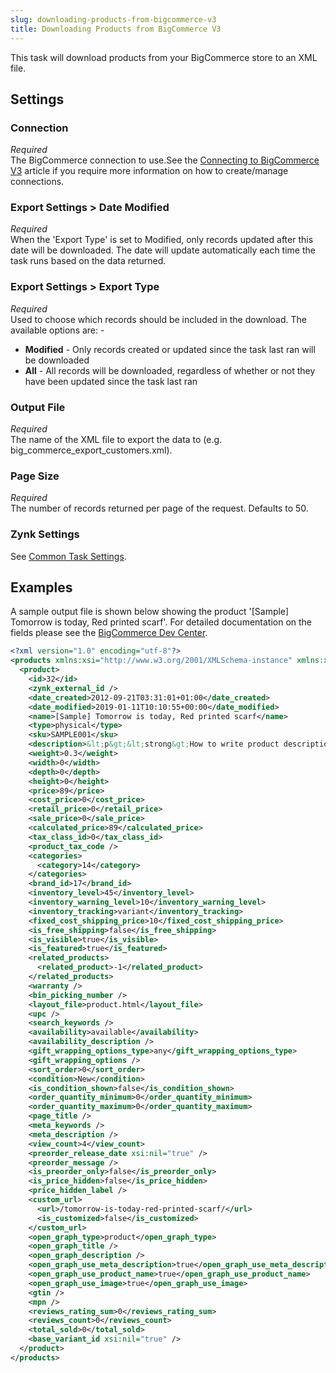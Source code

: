 ```yaml
---
slug: downloading-products-from-bigcommerce-v3
title: Downloading Products from BigCommerce V3
---
```

This task will download products from your BigCommerce store to an XML file.

## Settings
### Connection
_Required_  
The BigCommerce connection to use.See the [Connecting to BigCommerce V3](connecting-to-bigcommerce-v3) article if you require more information on how to create/manage connections.

### Export Settings > Date Modified
_Required_  
When the 'Export Type' is set to Modified, only records updated after this date will be downloaded.  The date will update automatically each time the task runs based on the data returned.

### Export Settings > Export Type
_Required_  
Used to choose which records should be included in the download.  The available options are: -

 - **Modified** - Only records created or updated since the task last ran will be downloaded
 - **All** - All records will be downloaded, regardless of whether or not they have been updated since the task last ran

### Output File
_Required_  
The name of the XML file to export the data to (e.g. big_commerce_export_customers.xml).

### Page Size
_Required_  
The number of records returned per page of the request.  Defaults to 50.

### Zynk Settings
See [Common Task Settings](common-task-settings).

## Examples
A sample output file is shown below showing the product '[Sample] Tomorrow is today, Red printed scarf'.  For detailed documentation on the fields please see the [BigCommerce Dev Center](https://developer.bigcommerce.com/api-reference/catalog/catalog-api/models/product).

```xml
<?xml version="1.0" encoding="utf-8"?>
<products xmlns:xsi="http://www.w3.org/2001/XMLSchema-instance" xmlns:xsd="http://www.w3.org/2001/XMLSchema">
  <product>
    <id>32</id>
    <zynk_external_id />
    <date_created>2012-09-21T03:31:01+01:00</date_created>
    <date_modified>2019-01-11T10:10:55+00:00</date_modified>
    <name>[Sample] Tomorrow is today, Red printed scarf</name>
    <type>physical</type>
    <sku>SAMPLE001</sku>
    <description>&lt;p&gt;&lt;strong&gt;How to write product descriptions that sell&lt;/strong&gt;&lt;br /&gt;One of the best things you can do to make your store successful is invest some time in writing great product descriptions. You want to provide detailed yet concise information that will entice potential customers to buy.&lt;br /&gt;&lt;br /&gt;Keep three things in mind:&lt;br /&gt;&lt;br /&gt;&lt;strong&gt;Think like a consumer&lt;/strong&gt;&lt;br /&gt;Think about what you as a consumer would want to know, then include those features in your description. For clothes: materials and fit. For food: ingredients and how it was prepared. Bullets are your friends when listing features &amp;mdash; try to limit each one to 5-8 words.&lt;br /&gt;&lt;br /&gt;&lt;strong&gt;Find differentiators&lt;/strong&gt;&lt;br /&gt;Pepper your features with details that show how the product stands out against similar offerings. For clothes: is it vintage or hard to find? For art: is the artist well known? For home d&amp;eacute;cor: is it a certain style like mid-century modern? Unique product descriptions not only help you stand out, they improve your SEO.&lt;br /&gt;&lt;br /&gt;&lt;strong&gt;Keep it simple&lt;/strong&gt;&lt;br /&gt;Provide enough detail to help consumers make an informed decision, but don&amp;rsquo;t overwhelm with a laundry list of features or flowery language. Densely pack your descriptions with useful information and watch products fly off the shelf.&lt;/p&gt;</description>
    <weight>0.3</weight>
    <width>0</width>
    <depth>0</depth>
    <height>0</height>
    <price>89</price>
    <cost_price>0</cost_price>
    <retail_price>0</retail_price>
    <sale_price>0</sale_price>
    <calculated_price>89</calculated_price>
    <tax_class_id>0</tax_class_id>
    <product_tax_code />
    <categories>
      <category>14</category>
    </categories>
    <brand_id>17</brand_id>
    <inventory_level>45</inventory_level>
    <inventory_warning_level>10</inventory_warning_level>
    <inventory_tracking>variant</inventory_tracking>
    <fixed_cost_shipping_price>10</fixed_cost_shipping_price>
    <is_free_shipping>false</is_free_shipping>
    <is_visible>true</is_visible>
    <is_featured>true</is_featured>
    <related_products>
      <related_product>-1</related_product>
    </related_products>
    <warranty />
    <bin_picking_number />
    <layout_file>product.html</layout_file>
    <upc />
    <search_keywords />
    <availability>available</availability>
    <availability_description />
    <gift_wrapping_options_type>any</gift_wrapping_options_type>
    <gift_wrapping_options />
    <sort_order>0</sort_order>
    <condition>New</condition>
    <is_condition_shown>false</is_condition_shown>
    <order_quantity_minimum>0</order_quantity_minimum>
    <order_quantity_maximum>0</order_quantity_maximum>
    <page_title />
    <meta_keywords />
    <meta_description />
    <view_count>4</view_count>
    <preorder_release_date xsi:nil="true" />
    <preorder_message />
    <is_preorder_only>false</is_preorder_only>
    <is_price_hidden>false</is_price_hidden>
    <price_hidden_label />
    <custom_url>
      <url>/tomorrow-is-today-red-printed-scarf/</url>
      <is_customized>false</is_customized>
    </custom_url>
    <open_graph_type>product</open_graph_type>
    <open_graph_title />
    <open_graph_description />
    <open_graph_use_meta_description>true</open_graph_use_meta_description>
    <open_graph_use_product_name>true</open_graph_use_product_name>
    <open_graph_use_image>true</open_graph_use_image>
    <gtin />
    <mpn />
    <reviews_rating_sum>0</reviews_rating_sum>
    <reviews_count>0</reviews_count>
    <total_sold>0</total_sold>
    <base_variant_id xsi:nil="true" />
  </product>
</products>
```
